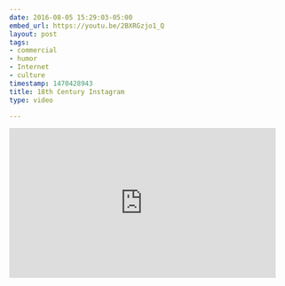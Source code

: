 ```yaml
---
date: 2016-08-05 15:29:03-05:00
embed_url: https://youtu.be/2BXRGzjo1_Q
layout: post
tags:
- commercial
- humor
- Internet
- culture
timestamp: 1470428943
title: 18th Century Instagram
type: video

---
```

<iframe width="480" height="270" src="https://www.youtube.com/embed/2BXRGzjo1_Q?feature=oembed" frameborder="0" allowfullscreen></iframe>

